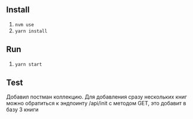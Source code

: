 ## Install
1. `nvm use`
2. `yarn install`

## Run
1. `yarn start`

## Test
Добавил постман коллекцию. 
Для добавления сразу нескольких книг можно обратиться к эндпоинту /api/init с методом GET,
это добавит в базу 3 книги
